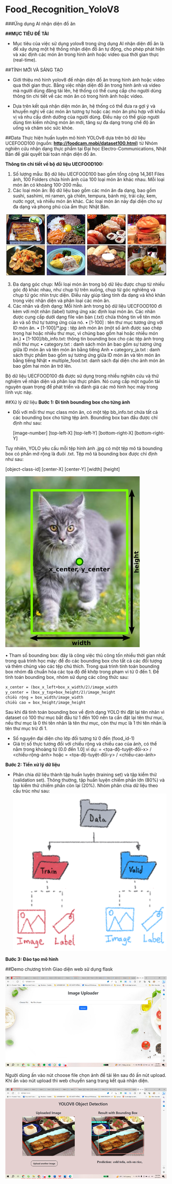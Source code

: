 # Food_Recognition_YoloV8
###Ứng dụng AI nhận diện đồ ăn 

**##MỤC TIÊU ĐỀ TÀI**

- Mục tiêu của việc sử dụng yolov8 trong ứng dụng AI nhận diện đồ ăn là để xây dựng một hệ thống nhận diện đồ ăn tự động, cho phép phát hiện và xác định các món ăn trong hình ảnh hoặc video qua thời gian thực (real-time). 

##TÍNH MỚI VÀ SÁNG TẠO

- Giới thiệu mô hình yolov8 để nhận diện đồ ăn trong hình ảnh hoặc video qua thời gian thực. Bằng việc nhận diện đồ ăn trong hình ảnh và video mà người dùng đăng tải lên, hệ thống có thể cung cấp cho người dùng thông tin chi tiết về các món ăn có trong hình ảnh hoặc video.

- Dựa trên kết quả nhận diện món ăn, hệ thống có thể đưa ra gợi ý và khuyến nghị về các món ăn tương tự hoặc các món ăn phù hợp với khẩu vị và nhu cầu dinh dưỡng của người dùng. Điều này có thể giúp người dùng tìm kiếm những món ăn mới, tăng sự đa dạng trong chế độ ăn uống và chăm sóc sức khỏe.

##Data
Thực hiện huấn luyện mô hình YOLOv8 dựa trên bộ dữ liệu UCEFOOD100 (nguồn: **http://foodcam.mobi/dataset100.html**) từ Nhóm nghiên cứu nhận dạng thực phẩm tại Đại học Electro-Communications, Nhật Bản để giải quyết bài toán nhận diện đồ ăn.

**Thông tin chi tiết về bộ dữ liệu UECFOOD100:**
1.	Số lượng mẫu: Bộ dữ liệu UECFOOD100 bao gồm tổng cộng 14,361 Files ảnh, 100 Folders chứa hình ảnh của 100 loại món ăn khác nhau. Mỗi loại món ăn có khoảng 100-200 mẫu.
2.	Các loại món ăn: Bộ dữ liệu bao gồm các món ăn đa dạng, bao gồm sushi, sashimi, mì ramen, gà chiên, tempura, bánh mỳ, trái cây, kem, nước ngọt, và nhiều món ăn khác. Các loại món ăn này đại diện cho sự đa dạng và phong phú của ẩm thực Nhật Bản.

![Alt text](image.png)

3.	Đa dạng góc chụp: Mỗi loại món ăn trong bộ dữ liệu được chụp từ nhiều góc độ khác nhau, như chụp từ trên xuống, chụp từ góc nghiêng và chụp từ góc nhìn trực diện. Điều này giúp tăng tính đa dạng và khó khăn trong việc nhận diện và phân loại các món ăn.
4.	Các nhãn và định dạng: Mỗi hình ảnh trong bộ dữ liệu UECFOOD100 đi kèm với một nhãn (label) tương ứng xác định loại món ăn. Các nhãn được cung cấp dưới dạng file văn bản (.txt) chứa thông tin về tên món ăn và số thứ tự tương ứng của nó.
•	[1-100] : tên thư mục tương ứng với ID món ăn.
•	[1-100]/*.jpg : tệp ảnh món ăn (một số ảnh được sao chép trong hai hoặc nhiều thư mục, vì chúng bao gồm hai hoặc nhiều món ăn.)
•	[1-100]/bb_info.txt: thông tin bounding box cho các tệp ảnh trong mỗi thư mục
•	category.txt : danh sách món ăn bao gồm sự tương ứng giữa ID món ăn và tên món ăn bằng tiếng Anh
•	category_ja.txt : danh sách thực phẩm bao gồm sự tương ứng giữa ID món ăn và tên món ăn bằng tiếng Nhật
•	multiple_food.txt: danh sách đại diện cho ảnh món ăn bao gồm hai món ăn trở lên.

Bộ dữ liệu UECFOOD100 đã được sử dụng trong nhiều nghiên cứu và thử nghiệm về nhận diện và phân loại thực phẩm. Nó cung cấp một nguồn tài nguyên quan trọng để phát triển và đánh giá các mô hình học máy trong lĩnh vực này.

##Xử lý dữ liệu 
**Bước 1: Đi tính bounding box cho từng ảnh**
* Đối với mỗi thư mục class món ăn, có một tệp bb_info.txt chứa tất cả các bounding box cho từng tệp ảnh. Bounding box ban đầu được chỉ định như sau:
  
   [image-number] [top-left-X] [top-left-Y] [bottom-right-X] [bottom-right-Y]

Tuy nhiên, YOLO yêu cầu mỗi tệp hình ảnh .jpg có một tệp mô tả bounding box có phần mở rộng là đuôi .txt. Tệp mô tả bounding box được chỉ định như sau:

   [object-class-id] [center-X] [center-Y] [width] [height]

![Alt text](image-1.png)

•	Tham số bounding box: đây là công việc thủ công tốn nhiều thời gian nhất trong quá trình học máy: để đo các bounding box cho tất cả các đối tượng và thêm chúng vào các tệp chú thích. Trong quá trình tính toán bounding box nhóm đã chuẩn hóa các tọa độ để khớp trong phạm vi từ 0 đến 1. Để tính toán bounding box, nhóm sử dụng các công thức sau:

	x_center = (box_x_left+box_x_width/2)/image_width
	y_center = (box_y_top+box_height/2)/image_height
	chiều rộng = box_width/image_width
	chiều cao = box_height/image_height

Sau khi đã tính toán bounding box về định dạng YOLO thì đặt lại tên nhãn vì dataset có 100 thư mục bắt đầu từ 1 đến 100 nên ta cần đặt lại tên thư mục, nếu thư mục là 0 thì tên nhãn là tên thư mục, còn thư mục là 1 thì tên nhãn là tên thư mục trừ đi 1. 
- Số nguyên đại diện cho lớp đối tượng từ 0 đến (food_id-1)
- Giá trị số thực tương đối với chiều rộng và chiều cao của ảnh, có thể nằm trong khoảng từ (0.0 đến 1.0]
ví dụ: = <tọa-độ-tuyệt-đối-x> / <chiều-rộng-ảnh> hoặc = <tọa-độ-tuyệt-đối-y> / <chiều-cao-ảnh>

**Bước 2: Tiền xử lý dữ liệu**
* Phân chia dữ liệu thành tập huấn luyện (training set) và tập kiểm thử (validation set). Thông thường, tập huấn luyện chiếm phần lớn (80%) và tập kiểm thử chiếm phần còn lại (20%).
Nhóm phân chia dữ liệu theo cấu trúc như sau:
![Alt text](image-2.png)

**Bước 3: Đào tạo mô hình**

##Demo chương trình 
Giao diện web sử dụng flask 

![Alt text](image-3.png)

Người dùng ấn vào nút choose file chọn ảnh để tải lên sau đó ấn nút upload. Khi ấn vào nút upload thì web chuyển sang trang kết quả nhận diện.

![Alt text](image-4.png)






